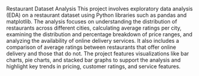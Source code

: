 Restaurant Dataset Analysis
This project involves exploratory data analysis (EDA) on a restaurant dataset using Python libraries such as pandas and matplotlib. The analysis focuses on understanding the distribution of restaurants across different cities, calculating average ratings per city, examining the distribution and percentage breakdown of price ranges, and analyzing the availability of online delivery services. It also includes a comparison of average ratings between restaurants that offer online delivery and those that do not. The project features visualizations like bar charts, pie charts, and stacked bar graphs to support the analysis and highlight key trends in pricing, customer ratings, and service features.
